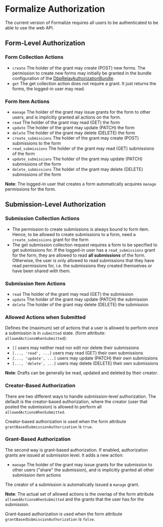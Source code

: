 # Formalize Authorization

The current version of Formalize requires all users to be authenticated to be able to use the web API.

## Form-Level Authorization

### Form Collection Actions

- `create` The holder of the grant may create (POST) new forms. The permission to create new forms may initially be granted
in the bundle configuration of the [DbpRelayAuthorizationBundle](https://github.com/digital-blueprint/relay-authorization-bundle).
- `get` The get collection action does not require a grant. It just returns the forms, the logged-in user may read.

### Form Item Actions

- `manage` The holder of the grant may issue grants for the form to other users, and is implicitly granted all
  actions on the form.
- `read` The holder of the grant may read (GET) the form
- `update` The holder of the grant may update (PATCH) the form
- `delete` The holder of the grant may delete (DELETE) the form
- `create_submissions` The holder of the grant may create (POST) submissions to the form
- `read_submissions` The holder of the grant may read (GET) submissions of the form
- `update_submissions` The holder of the grant may update (PATCH) submissions of the form
- `delete_submissions` The holder of the grant may delete (DELETE) submissions of the form

**Note**: The logged-in user that creates a form automatically acquires `manage` permissions for the form.

## Submission-Level Authorization

### Submission Collection Actions

- The permission to create submissions is always bound to form item. Hence, to be allowed to create submissions to a form,
need a `create_submissions` grant for the form
- The get submission collection request requires a form to be specified to get submissions for.
If the logged-in user has a `read_submissions` grant for the form, they are allowed to read **all submissions** of the form.
Otherwise, the user is only allowed to read submissions that they have read permissions for, i.e. the submissions they created themselves
or have been shared with them.

### Submission Item Actions

- `read` The holder of the grant may read (GET) the submission
- `update` The holder of the grant may update (PATCH) the submission
- `delete` The holder of the grant may delete (DELETE) the submission

### Allowed Actions when Submitted

Defines the (maximum) set of actions that a user is allowed to perform once a submission is in `submitted` state.
(form attribute: `allowedActionsWhenSubmitted`):

- `[]` users may neither read nor edit nor delete their submissions
- `[..., 'read', ...]` users may read (GET) their own submissions
- `[..., 'update', ...]` users may update (PATCH) their own submissions
- `[..., 'delete', ...]` users may delete (DELETE) their own submissions

**Note**: Drafts can be generally be read, updated and deleted by their creator.

### Creator-Based Authorization

There are two different ways to handle submission-level authorization. The default is the creator-based authorization, where 
the creator (user that posted the submission) is allowed to perform all `allowedActionsWhenSubmitted`.

Creator-based authorization is used when the form attribute `grantBasedSubmissionAuthorization` is `true`.

### Grant-Based Authorization

The second way is grant-based authorization. If enabled, authorization grants are issued at 
submission level. It adds a new action: 

- `manage` The holder of the grant may issue grants for the submission to other users ("share" the submission), and
  is implicitly granted all other submission item actions

The creator of a submission is automatically issued a `manage` grant. 

**Note**: The actual set of allowed actions is the overlap of the form attribute `allowedActionsWhenSubmitted` and
the grants that the user has for the submission.

Grant-based authorization is used when the form attribute `grantBasedSubmissionAuthorization` is `false`.
